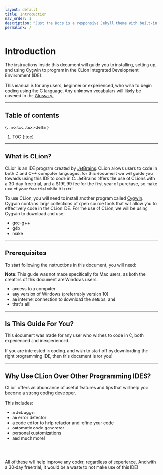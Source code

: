 ```yaml
---
layout: default
title: Introduction
nav_order: 1
description: "Just the Docs is a responsive Jekyll theme with built-in search that is easily customizable and hosted on GitHub Pages."
permalink: /
---
```


# Introduction

The instructions inside this document will guide you to installing, setting up, and using Cygwin to program in the CLion Integrated Development Environment (IDE). 
<br/><br/>
This manual is for any users, beginner or experienced, who wish to begin coding using the C language. Any unknown vocabulary will likely be covered in the [Glossary.](https://go-maun.github.io/Keegan-Lawrance-User-Documentation/docs/index-test/)
<hr>

## Table of contents
{: .no_toc .text-delta }

1. TOC
{:toc}

---

## What is CLion?

CLion is an IDE program created by [JetBrains](https://www.jetbrains.com/). CLion allows users to code in both C and C++ computer languages, for this document we will guide you towards using this IDE to code in C. JetBrains offers the use of CLions with a 30-day free trial, and a $199.99 fee for the first year of purchase, so make use of your free trial while it lasts!

To use CLion, you will need to install another program called [Cygwin](https://www.cygwin.com/). Cygwin contains large collections of open source tools that will allow you to effectively code in the CLion IDE. For the use of CLion, we will be using Cygwin to download and use:
- gcc-g++
- gdb
- make
<hr>

## Prerequisites
To start following the instructions in this document, you will need: 

**Note:** This guide was not made specifically for Mac users, as both the creators of this document are Windows users.

- access to a computer
- any version of Windows (preferrably version 10)
- an internet connection to download the setups, and
- that's all!
<hr>

## Is This Guide For You?
This document was made for any user who wishes to code in C, both experienced and inexperienced.
<br/><br/>
If you are interested in coding, and wish to start off by downloading the right programming IDE, then this document is for you!
<hr>

## Why Use CLion Over Other Programming IDES?
CLion offers an abundance of useful features and tips that will help you become a strong coding developer.
<br/><br/>
This includes:
- a debugger
- an error detector
- a code editor to help refactor and refine your code
- automatic code generator
- personal customizations
- and much more!

<br/><br/>

All of these will help improve any coder, regardless of experience. And with a 30-day free trial, it would be a waste to not make use of this IDE!


